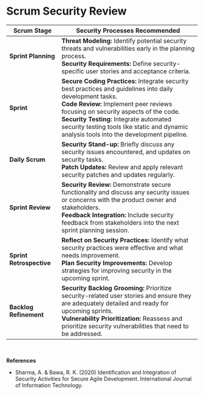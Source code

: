 # Scrum Security Review

| Scrum Stage              | Security Processes Recommended                                                                                                                                                     |
|--------------------------|-------------------------------------------------------------------------------------------------------------------------------------------------------------------------------------|
| **Sprint Planning**      | **Threat Modeling:** Identify potential security threats and vulnerabilities early in the planning process.<br>**Security Requirements:** Define security-specific user stories and acceptance criteria. |
| **Sprint**               | **Secure Coding Practices:** Integrate security best practices and guidelines into daily development tasks.<br>**Code Review:** Implement peer reviews focusing on security aspects of the code.<br>**Security Testing:** Integrate automated security testing tools like static and dynamic analysis tools into the development pipeline. |
| **Daily Scrum**          | **Security Stand-up:** Briefly discuss any security issues encountered, and updates on security tasks.<br>**Patch Updates:** Review and apply relevant security patches and updates regularly.           |
| **Sprint Review**        | **Security Review:** Demonstrate secure functionality and discuss any security issues or concerns with the product owner and stakeholders.<br>**Feedback Integration:** Include security feedback from stakeholders into the next sprint planning session. |
| **Sprint Retrospective** | **Reflect on Security Practices:** Identify what security practices were effective and what needs improvement.<br>**Plan Security Improvements:** Develop strategies for improving security in the upcoming sprint. |
| **Backlog Refinement**   | **Security Backlog Grooming:** Prioritize security-related user stories and ensure they are adequately detailed and ready for upcoming sprints.<br>**Vulnerability Prioritization:** Reassess and prioritize security vulnerabilities that need to be addressed. |
</br>

**References**
- Sharma, A. & Bawa, R. K. (2020) Identification and Integration of Security Activities for Secure Agile Development. International Journal of Information Technology.